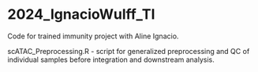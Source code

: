 # 2024_IgnacioWulff_TI
Code for trained immunity project with Aline Ignacio.

scATAC_Preprocessing.R - script for generalized preprocessing and QC of individual samples before integration and downstream analysis.
